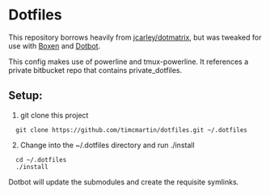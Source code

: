 # Dotfiles

This repository borrows heavily from [jcarley/dotmatrix](https://github.com/jcarley/dotmatrix),
but was tweaked for use with [Boxen](https://boxen.github.com/) and [Dotbot](https://github.com/anishathalye/dotbot).

This config makes use of powerline and tmux-powerline.
It references a private bitbucket repo that contains private_dotfiles.

## Setup:

1. git clone this project

```
  git clone https://github.com/timcmartin/dotfiles.git ~/.dotfiles
```

2. Change into the ~/.dotfiles directory and run ./install

```
  cd ~/.dotfiles
  ./install
```

Dotbot will update the submodules and create the requisite symlinks.
